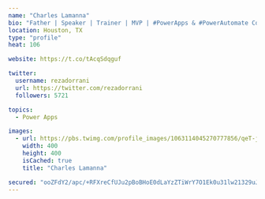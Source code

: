 ```yaml
---
name: "Charles Lamanna"
bio: "Father | Speaker | Trainer | MVP | #PowerApps & #PowerAutomate Community Super User | YouTuber Right-pointing triangle http://youtube.com/c/rezadorrani | Learn - Share - Clockwise rightwards and leftwards open circle arrows"
location: Houston, TX
type: "profile"
heat: 106

website: https://t.co/tAcqSdqguf

twitter:
  username: rezadorrani
  url: https://twitter.com/rezadorrani
  followers: 5721

topics:
  - Power Apps

images:
  - url: https://pbs.twimg.com/profile_images/1063114045270777856/qeT-jpWr_400x400.jpg
    width: 400
    height: 400
    isCached: true
    title: "Charles Lamanna"

secured: "ooZFdY2/apc/+RFXreCfUJu2pBoBHoE0dLaYzZTiWrY7O1Ek0u31lw21329uJk9rG55qaBGnisfokWEnUP6kq9aOthUr8OMk9UUbV0Vu25P/B3YdbcLYFZaHBdcVkpWW4gZ7v7YLCru4gm1LS5Vt8G08rofSFL1e46HRgzbrr39P1txAfpnpyiYs0TeXlT+zuV5WfEX+1qxnO1K2W3AZ/22CnymW540/TAMSPhni7hWx4LhEZuhgcfmwJmYo9bbKgA5KcHcho3QZg8CRpC/9HH6KAyDVAv4gKn2BoFqVM9up/tFs0M7Mk3w4MF+/u2Z/wPNQDGPXGzAPQyGYpjwIsNLHMCbeGItSRHMxKfYayB3YEJ+afyrQOYJWaO2aCu0ioQPcqq41hmgVZtfri7LMKyhgZkJe2u+/b84a0kv7NZA=;6MsFR4mXcTMEJsuwlKB+AQ=="
---
```


